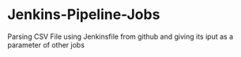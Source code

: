 # Jenkins-Pipeline-Jobs
Parsing CSV File using Jenkinsfile from github and giving its iput as a parameter of other jobs
